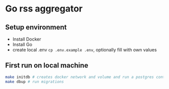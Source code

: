 # Go rss aggregator 

## Setup environment

 - Install Docker
 - Install Go
 - create local .env `cp .env.example .env`, optionally fill with own values

## First run on local machine

```sh
make initdb # creates docker network and volume and run a postgres container, and creates a database
make dbup # run migrations
```